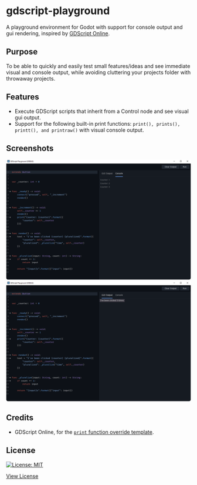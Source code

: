 # gdscript-playground

A playground environment for Godot with support for console output and gui rendering, inspired by [GDScript Online](https://github.com/gdscript-online/gdscript-online.github.io).

## Purpose

To be able to quickly and easily test small features/ideas and see immediate visual and console output, while avoiding cluttering your projects folder with throwaway projects.

## Features

- Execute GDScript scripts that inherit from a Control node and see visual gui output.
- Support for the following built-in print functions: `print(), prints(), printt(), and printraw()` with visual console output.

## Screenshots

![](https://raw.githubusercontent.com/itsmeslof/gdscript-playground/main/screenshots/console_output.png)
![](https://raw.githubusercontent.com/itsmeslof/gdscript-playground/main/screenshots/gui_output.png)


## Credits

- GDScript Online, for the [`print` function override template](https://github.com/gdscript-online/gdscript-online.github.io/blob/6cb90b334303b0bed9a9f2796dbeb6df62eaa96d/script_editor.gd#L123).

## License

[![License: MIT](https://img.shields.io/badge/License-MIT-yellow.svg)](https://opensource.org/licenses/MIT)

[View License](LICENSE)
